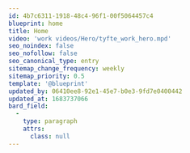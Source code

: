 ```yaml
---
id: 4b7c6311-1918-48c4-96f1-00f5064457c4
blueprint: home
title: Home
video: 'work videos/Hero/tyfte_work_hero.mpd'
seo_noindex: false
seo_nofollow: false
seo_canonical_type: entry
sitemap_change_frequency: weekly
sitemap_priority: 0.5
template: '@blueprint'
updated_by: 06410ee8-92e1-45e7-b0e3-9fd7e0400442
updated_at: 1683737066
bard_field:
  -
    type: paragraph
    attrs:
      class: null
---
```


